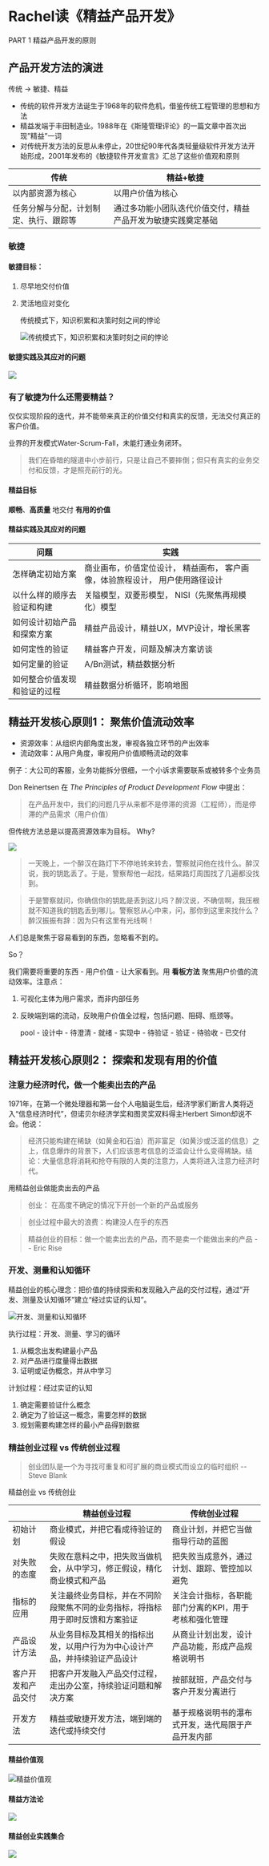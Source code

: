 # Rachel读《精益产品开发》

PART 1 精益产品开发的原则

## 产品开发方法的演进

传统 -> 敏捷、精益

* 传统的软件开发方法诞生于1968年的软件危机，借鉴传统工程管理的思想和方法
* 精益发端于丰田制造业。1988年在《斯隆管理评论》的一篇文章中首次出现”精益”一词
* 对传统开发方法的反思从未停止，20世纪90年代各类轻量级软件开发方法开始形成，2001年发布的《敏捷软件开发宣言》汇总了这些价值观和原则


| 传统 | 精益+敏捷 |
| --- | -------- |
| 以内部资源为核心 | 以用户价值为核心|
| 任务分解与分配，计划制定、执行、跟踪等 | 通过多功能小团队迭代价值交付，精益产品开发为敏捷实践奠定基础 |


### 敏捷

#### 敏捷目标：

1. 尽早地交付价值
2. 灵活地应对变化

    传统模式下，知识积累和决策时刻之间的悖论

    ![传统模式下，知识积累和决策时刻之间的悖论](http://p319p95sa.bkt.clouddn.com/knowledge-decision-chart.png)

#### 敏捷实践及其应对的问题

![](http://p319p95sa.bkt.clouddn.com/agile-practice.jpeg)

### 有了敏捷为什么还需要精益？

仅仅实现阶段的迭代，并不能带来真正的价值交付和真实的反馈，无法交付真正的客户价值。

业界的开发模式Water-Scrum-Fall，未能打通业务闭环。

> 我们在昏暗的隧道中小步前行，只是让自己不要摔倒；但只有真实的业务交付和反馈，才是照亮前行的光。

#### 精益目标

**顺畅**、**高质量** 地交付 **有用的价值**

#### 精益实践及其应对的问题

| 问题 | 实践 |
| -- | -- |
| 怎样确定初始方案 | 商业画布，价值定位设计， 精益画布， 客户画像，体验旅程设计， 用户使用路径设计 |
| 以什么样的顺序去验证和构建 | 关隘模型，双菱形模型， NISI（先聚焦再规模化）模型 |
| 如何设计初始产品和探索方案 | 精益产品设计，精益UX，MVP设计，增长黑客 |
| 如何定性的验证 | 精益客户开发，问题及解决方案访谈 |
| 如何定量的验证 | A/Bn测试，精益数据分析 |
| 如何整合价值发现和验证的过程 | 精益数据分析循环，影响地图 |



## 精益开发核心原则1： 聚焦价值流动效率

* 资源效率：从组织内部角度出发，审视各独立环节的产出效率
* 流动效率：从用户角度，审视用户价值顺畅流动的效率

例子：大公司的客服，业务功能拆分很细，一个小诉求需要联系或被转多个业务员

Don Reinertsen 在 *The Principles of Product Development Flow* 中提出：

> 在产品开发中，我们的问题几乎从来都不是停滞的资源（工程师），而是停滞的产品需求（用户价值）

但传统方法总是以提高资源效率为目标。 Why?

![](http://p319p95sa.bkt.clouddn.com/drunk-find-key.jpeg)

> 一天晚上，一个醉汉在路灯下不停地转来转去，警察就问他在找什么。醉汉说，我的钥匙丢了。于是，警察帮他一起找，结果路灯周围找了几遍都没找到。

> 于是警察就问，你确信你的钥匙是丢到这儿吗？醉汉说，不确信啊，我压根就不知道我的钥匙丢到哪儿。警察怒从心中来，问，那你到这里来找什么？醉汉振振有辞：因为只有这里有光线啊！

人们总是聚焦于容易看到的东西，忽略看不到的。

So？

我们需要将重要的东西 - 用户价值 - 让大家看到。用 **看板方法** 聚焦用户价值的流动效率。注意点：

1. 可视化主体为用户需求，而非内部任务
2. 反映端到端的流动，反映用户价值全过程，包括问题、阻碍、瓶颈等。

   pool - 设计中 - 待澄清 - 就绪 - 实现中 - 待验证 - 验证 - 待验收 - 已交付

## 精益开发核心原则2： 探索和发现有用的价值

### 注意力经济时代，做一个能卖出去的产品

1971年，在第一个微处理器和第一台个人电脑诞生后，经济学家们断言人类将迈入“信息经济时代”，但诺贝尔经济学奖和图灵奖双料得主Herbert Simon却说不会。他说：

> 经济只能构建在稀缺（如黄金和石油）而非富足（如黄沙或泛滥的信息）之上，信息爆炸的背景下，人们应该思考信息的泛滥会让什么变得稀缺。结论：大量信息将消耗和抢夺有限的人类的注意力，人类将进入注意力经济时代。

用精益创业做能卖出去的产品

> 创业： 在高度不确定的情况下开创一个新的产品或服务

> 创业过程中最大的浪费：构建没人在乎的东西

> 精益创业的目标：做一个能卖出去的产品，而不是卖一个能做出来的产品
   -- Eric Rise

### 开发、测量和认知循环

精益创业的核心理念：把价值的持续探索和发现融入产品的交付过程，通过”开发、测量及认知循环”建立“经过实证的认知”。

![开发、测量和认知循环](http://p319p95sa.bkt.clouddn.com/dev-measure-learn.jpg)

执行过程：开发、测量、学习的循环

1. 从概念出发构建最小产品
2. 对产品进行度量得出数据
3. 证明或证伪概念，并从中学习

计划过程：经过实证的认知

1. 确定需要验证什么概念
2. 确定为了验证这一概念，需要怎样的数据
3. 规划需要构建怎样的最小产品得到数据

### 精益创业过程 vs 传统创业过程

> 创业团队是一个为寻找可重复和可扩展的商业模式而设立的临时组织  -- Steve Blank

精益创业 vs 传统创业

| | 精益创业过程 | 传统创业过程 |
| -- | -- | -- |
| 初始计划 | 商业模式，并把它看成待验证的假设 | 商业计划，并把它当做指导行动的蓝图 |
| 对失败的态度 | 失败在意料之中，把失败当做机会，从中学习，修正假设，精化商业模式和产品 | 把失败当成意外，通过计划、跟踪、管控加以避免 |
| 指标的应用 | 关注最终业务目标，并在不同阶段聚焦不同的业务指标，将指标用于即时反馈和方案验证 | 关注会计指标，各职能部门分离的KPI，用于考核和强化管理 |
| 产品设计方法 | 从业务目标及其相关的指标出发，以用户行为为中心设计产品，并持续验证产品设计 | 从商业计划出发，设计产品功能，形成产品规格说明书 |
| 客户开发和产品交付 | 把客户开发融入产品交付过程，走出办公室，持续验证问题和解决方案 | 按部就班，产品交付与客户开发分离进行 |
| 开发方法 | 精益或敏捷开发方法，端到端的迭代或持续交付 | 基于规格说明书的瀑布式开发，迭代局限于产品开发内部 |

#### 精益价值观

![精益价值观](http://p319p95sa.bkt.clouddn.com/lean-value.jpeg)

#### 精益方法论

![](http://p319p95sa.bkt.clouddn.com/lean-spirit.jpeg)

#### 精益创业实践集合

![](http://p319p95sa.bkt.clouddn.com/agile-model-house.jpg)
